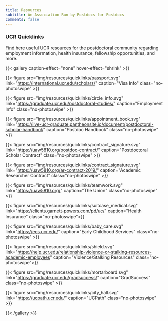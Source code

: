 ```yaml
---
title: Resources
subtitle: An Association Run by Postdocs for Postdocs
comments: false
---
```


### UCR Quicklinks
Find here useful UCR resources  for the postdoctoral community regarding employment information, health insurance, fellowship opportunities, and more.

{{< gallery caption-effect="none" hover-effect="shrink" >}}

  {{< figure src="img/resources/quicklinks/passport.svg" 
  link="https://international.ucr.edu/scholars/" 
  caption="Visa Info"
  class="no-photoswipe" >}}
  
  {{< figure src="img/resources/quicklinks/circle_info.svg"
  link="https://graduate.ucr.edu/postdoctoral-studies/" 
  caption="Employment Info"
  class="no-photoswipe" >}}
  
  {{< figure src="img/resources/quicklinks/appointment_book.svg"
  link="https://live-ucr-graduate.pantheonsite.io/document/postdoctoral-scholar-handbook" 
  caption="Postdoc Handbook"
  class="no-photoswipe" >}}
  
  {{< figure src="img/resources/quicklinks/contract_signature.svg"
  link="https://uaw5810.org/postdoc-contract/" 
  caption="Postdoctoral Scholar Contract"
  class="no-photoswipe" >}}
  
  {{< figure src="img/resources/quicklinks/contract_signature.svg"
  link="https://uaw5810.org/ar-contract-2019/" 
  caption="Academic Researcher Contract"
  class="no-photoswipe" >}}

  {{< figure src="img/resources/quicklinks/teamwork.svg" 
  link="https://uaw5810.org/" 
  caption="The Union"
  class="no-photoswipe" >}}
  
  {{< figure src="img/resources/quicklinks/suitcase_medical.svg" 
  link="https://clients.garnett-powers.com/pd/uc/" 
  caption="Health Insurance" 
  class="no-photoswipe">}}
  
  {{< figure src="img/resources/quicklinks/baby_care.svg" 
  link="https://ecs.ucr.edu/" 
  caption="Early Childhood Services"
  class="no-photoswipe" >}}

  {{< figure src="img/resources/quicklinks/shield.svg" 
  link="https://help.ucr.edu/relationship-violence-or-stalking-resources-academic-employees" 
  caption="Violence/Stalking Resources" 
  class="no-photoswipe">}}
  
  {{< figure src="img/resources/quicklinks/mortarboard.svg" 
  link="https://graduate.ucr.edu/gradsuccess/" 
  caption="GradSuccess"
  class="no-photoswipe" >}}
  
  {{< figure src="img/resources/quicklinks/city_hall.svg" 
  link="https://ucpath.ucr.edu/" 
  caption="UCPath"
  class="no-photoswipe" >}}
  
{{< /gallery >}}